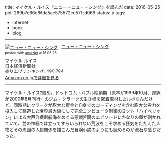 title: マイケル・ルイス『ニュー・ニュー・シング』を読んだ
date: 2016-05-25
pid: 269b7e66e66da5ae575572ce571ed069
status: p
tags:
- internet
- book
- blog
---

<div class="amazlet-box" style="margin-bottom:0px;"><div class="amazlet-image" style="float:left;margin:0px 12px 1px 0px;"><a href="http://www.amazon.co.jp/exec/obidos/ASIN/4532163609/dotimpact-22/ref=nosim/" name="amazletlink" target="_blank"><img src="http://ecx.images-amazon.com/images/I/41H7FJA22DL._SL160_.jpg" alt="ニュー・ニュー・シング" style="border: none;" /></a></div><div class="amazlet-info" style="line-height:120%; margin-bottom: 10px"><div class="amazlet-name" style="margin-bottom:10px;line-height:120%"><a href="http://www.amazon.co.jp/exec/obidos/ASIN/4532163609/dotimpact-22/ref=nosim/" name="amazletlink" target="_blank">ニュー・ニュー・シング</a><div class="amazlet-powered-date" style="font-size:80%;margin-top:5px;line-height:120%">posted with <a href="http://www.amazlet.com/" title="amazlet" target="_blank">amazlet</a> at 16.05.25</div></div><div class="amazlet-detail">マイケル ルイス <br />日本経済新聞社 <br />売り上げランキング: 490,784<br /></div><div class="amazlet-sub-info" style="float: left;"><div class="amazlet-link" style="margin-top: 5px"><a href="http://www.amazon.co.jp/exec/obidos/ASIN/4532163609/dotimpact-22/ref=nosim/" name="amazletlink" target="_blank">Amazon.co.jpで詳細を見る</a></div></div></div><div class="amazlet-footer" style="clear: left"></div></div>

---- 

マイケル・ルイス2冊め。ドットコム・バブル絶頂期（原本が1999年10月、邦訳が2000年8月刊行）のジム・クラークの生き様を密着取材したルポなんだけど、同時期にクラークが膨大な資金と自身でのコーディングを含む膨大な労力を投入して建造した世界最大級にして完全コンピュータ制御のヨット「ハイペリオン」による大西洋横断航海をめぐる悪戦苦闘のエピソードにかなりの章が割かれていて、並の神経では立ってすらいられない荒波をこそ求める狂気をたたえた人物とその周囲の人間関係を描こんだ冒険小説のようにも読めるのが流石な感じだった。